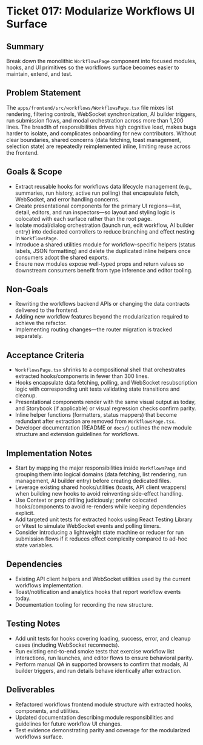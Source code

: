 # Ticket 017: Modularize Workflows UI Surface

## Summary
Break down the monolithic `WorkflowsPage` component into focused modules, hooks, and UI primitives so the workflows surface becomes easier to maintain, extend, and test.

## Problem Statement
The `apps/frontend/src/workflows/WorkflowsPage.tsx` file mixes list rendering, filtering controls, WebSocket synchronization, AI builder triggers, run submission flows, and modal orchestration across more than 1,200 lines. The breadth of responsibilities drives high cognitive load, makes bugs harder to isolate, and complicates onboarding for new contributors. Without clear boundaries, shared concerns (data fetching, toast management, selection state) are repeatedly reimplemented inline, limiting reuse across the frontend.

## Goals & Scope
- Extract reusable hooks for workflows data lifecycle management (e.g., summaries, run history, active run polling) that encapsulate fetch, WebSocket, and error handling concerns.
- Create presentational components for the primary UI regions—list, detail, editors, and run inspectors—so layout and styling logic is colocated with each surface rather than the root page.
- Isolate modal/dialog orchestration (launch run, edit workflow, AI builder entry) into dedicated controllers to reduce branching and effect nesting in `WorkflowsPage`.
- Introduce a shared utilities module for workflow-specific helpers (status labels, JSON formatting) and delete the duplicated inline helpers once consumers adopt the shared exports.
- Ensure new modules expose well-typed props and return values so downstream consumers benefit from type inference and editor tooling.

## Non-Goals
- Rewriting the workflows backend APIs or changing the data contracts delivered to the frontend.
- Adding new workflow features beyond the modularization required to achieve the refactor.
- Implementing routing changes—the router migration is tracked separately.

## Acceptance Criteria
- `WorkflowsPage.tsx` shrinks to a compositional shell that orchestrates extracted hooks/components in fewer than 300 lines.
- Hooks encapsulate data fetching, polling, and WebSocket resubscription logic with corresponding unit tests validating state transitions and cleanup.
- Presentational components render with the same visual output as today, and Storybook (if applicable) or visual regression checks confirm parity.
- Inline helper functions (formatters, status mappers) that become redundant after extraction are removed from `WorkflowsPage.tsx`.
- Developer documentation (README or `docs/`) outlines the new module structure and extension guidelines for workflows.

## Implementation Notes
- Start by mapping the major responsibilities inside `WorkflowsPage` and grouping them into logical domains (data fetching, list rendering, run management, AI builder entry) before creating dedicated files.
- Leverage existing shared hooks/utilities (toasts, API client wrappers) when building new hooks to avoid reinventing side-effect handling.
- Use Context or prop drilling judiciously; prefer colocated hooks/components to avoid re-renders while keeping dependencies explicit.
- Add targeted unit tests for extracted hooks using React Testing Library or Vitest to simulate WebSocket events and polling timers.
- Consider introducing a lightweight state machine or reducer for run submission flows if it reduces effect complexity compared to ad-hoc state variables.

## Dependencies
- Existing API client helpers and WebSocket utilities used by the current workflows implementation.
- Toast/notification and analytics hooks that report workflow events today.
- Documentation tooling for recording the new structure.

## Testing Notes
- Add unit tests for hooks covering loading, success, error, and cleanup cases (including WebSocket reconnects).
- Run existing end-to-end smoke tests that exercise workflow list interactions, run launches, and editor flows to ensure behavioral parity.
- Perform manual QA in supported browsers to confirm that modals, AI builder triggers, and run details behave identically after extraction.

## Deliverables
- Refactored workflows frontend module structure with extracted hooks, components, and utilities.
- Updated documentation describing module responsibilities and guidelines for future workflow UI changes.
- Test evidence demonstrating parity and coverage for the modularized workflows surface.
